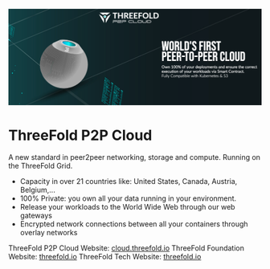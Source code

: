 ![ThreeFold Cloud Image](img/intro.png)

# ThreeFold P2P Cloud
A new standard in peer2peer networking, storage and compute.
Running on the ThreeFold Grid.

* Capacity in over 21 countries like: United States, Canada, Austria, Belgium,...
* 100% Private: you own all your data running in your environment. 
* Release your workloads to the World Wide Web through our web gateways
* Encrypted network connections between all your containers through overlay networks 

ThreeFold P2P Cloud Website: [cloud.threefold.io](https://cloud.threefold.io)
ThreeFold Foundation Website: [threefold.io](https://threefold.io)
ThreeFold Tech Website: [threefold.io](https://threefold.tech)